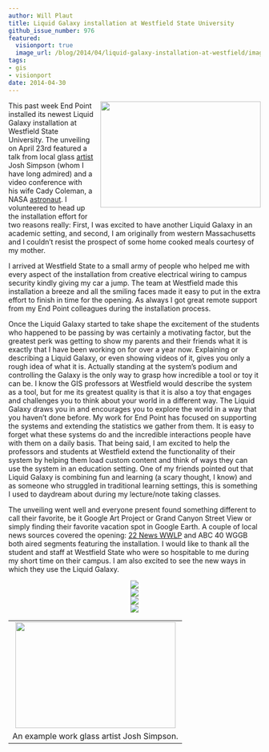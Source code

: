 ```yaml
---
author: Will Plaut
title: Liquid Galaxy installation at Westfield State University
github_issue_number: 976
featured:
  visionport: true
  image_url: /blog/2014/04/liquid-galaxy-installation-at-westfield/image-0.jpeg
tags:
- gis
- visionport
date: 2014-04-30
---
```




<a href="/blog/2014/04/liquid-galaxy-installation-at-westfield/image-0.jpeg" imageanchor="1" style="clear: right; float: right; margin-bottom: 1em; margin-left: 1em;"><img border="0" height="212" src="/blog/2014/04/liquid-galaxy-installation-at-westfield/image-0.jpeg" style="cursor: move;" width="320"/></a>

This past week End Point installed its newest Liquid Galaxy installation at Westfield State University. The unveiling on April 23rd featured a talk from local glass [artist](https://www.megaplanet.com/site/) Josh Simpson (whom I have long admired) and a video conference with his wife Cady Coleman, a NASA [astronaut](https://en.wikipedia.org/wiki/Catherine_Coleman). I volunteered to head up the installation effort for two reasons really: First, I was excited to have another Liquid Galaxy in an academic setting, and second, I am originally from western Massachusetts and I couldn’t resist the prospect of some home cooked meals courtesy of my mother.

I arrived at Westfield State to a small army of people who helped me with every aspect of the installation from creative electrical wiring to campus security kindly giving my car a jump. The team at Westfield made this installation a breeze and all the smiling faces made it easy to put in the extra effort to finish in time for the opening. As always I got great remote support from my End Point colleagues during the installation process.

Once the Liquid Galaxy started to take shape the excitement of the students who happened to be passing by was certainly a motivating factor, but the greatest perk was getting to show my parents and their friends what it is exactly that I have been working on for over a year now. Explaining or describing a Liquid Galaxy, or even showing videos of it, gives you only a rough idea of what it is. Actually standing at the system’s podium and controlling the Galaxy is the only way to grasp how incredible a tool or toy it can be. I know the GIS professors at Westfield would describe the system as a tool, but for me its greatest quality is that it is also a toy that engages and challenges you to think about your world in a different way. The Liquid Galaxy draws you in and encourages you to explore the world in a way that you haven’t done before. My work for End Point has focused on supporting the systems and extending the statistics we gather from them. It is easy to forget what these systems do and the incredible interactions people have with them on a daily basis. That being said, I am excited to help the professors and students at Westfield extend the functionality of their system by helping them load custom content and think of ways they can use the system in an education setting. One of my friends pointed out that Liquid Galaxy is combining fun and learning (a scary thought, I know) and as someone who struggled in traditional learning settings, this is something I used to daydream about during my lecture/note taking classes.

The unveiling went well and everyone present found something different to call their favorite, be it Google Art Project or Grand Canyon Street View or simply finding their favorite vacation spot in Google Earth. A couple of local news sources covered the opening: [22 News WWLP](https://web.archive.org/web/20150609204516/http://wwlp.com/2014/04/23/westfield-state-students-using-google-liquid-galaxy/) and ABC 40 WGGB both aired segments featuring the installation. I would like to thank all the student and staff at Westfield State who were so hospitable to me during my short time on their campus. I am also excited to see the new ways in which they use the Liquid Galaxy.

<div class="separator" style="clear: both; text-align: center;">
<a href="/blog/2014/04/liquid-galaxy-installation-at-westfield/image-1-big.jpeg" imageanchor="1" style="margin-left: 1em; margin-right: 1em;"><img border="0" src="/blog/2014/04/liquid-galaxy-installation-at-westfield/image-1.jpeg"/></a></div>

<div class="separator" style="clear: both; text-align: center;">
<a href="/blog/2014/04/liquid-galaxy-installation-at-westfield/image-2-big.jpeg" imageanchor="1" style="margin-left: 1em; margin-right: 1em;"><img border="0" src="/blog/2014/04/liquid-galaxy-installation-at-westfield/image-2.jpeg"/></a></div>

<div class="separator" style="clear: both; text-align: center;">
<a href="/blog/2014/04/liquid-galaxy-installation-at-westfield/image-3-big.jpeg" imageanchor="1" style="margin-left: 1em; margin-right: 1em;"><img border="0" src="/blog/2014/04/liquid-galaxy-installation-at-westfield/image-3.jpeg"/></a></div>

<div class="separator" style="clear: both; text-align: center;">
<a href="/blog/2014/04/liquid-galaxy-installation-at-westfield/image-4-big.jpeg" imageanchor="1" style="margin-left: 1em; margin-right: 1em;"><img border="0" src="/blog/2014/04/liquid-galaxy-installation-at-westfield/image-4.jpeg"/></a></div>

<table align="center" cellpadding="0" cellspacing="0" class="tr-caption-container" style="margin-left: auto; margin-right: auto; text-align: center;"><tbody>
<tr><td style="text-align: center;"><a href="/blog/2014/04/liquid-galaxy-installation-at-westfield/image-5.jpeg" imageanchor="1" style="margin-left: auto; margin-right: auto;"><img border="0" height="212" src="/blog/2014/04/liquid-galaxy-installation-at-westfield/image-5.jpeg" width="320"/></a></td></tr>
<tr><td class="tr-caption" style="text-align: center;">An example work glass artist Josh Simpson.</td></tr>
</tbody></table>


